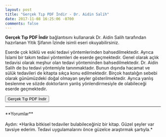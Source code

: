 ```yaml
---
layout: post
title: "Gerçek Tıp PDF İndir - Dr. Aidin Salih"
date: 2017-11-08 16:25:06 -0700
comments: false
---
```


<p><strong>Gerçek Tıp PDF İndir</strong> bağlantısını kullanarak Dr. Aidin Salih tarafından hazırlanan Yitik Şifanın İzinde isimli eseri okuyabilirsiniz.</p>

<p>Eserde çok köklü ve eski tedavi yöntemlerinden bahsedilmektedir. Ayrıca İslami bir takım tedavi yöntemleri de eserde geçmektedir. Genel olarak açlık tedavisi olarak meşhur olan tedavi yönteminden bahsedilmektedir. Dr. Aidin Salih de bu tedavi yöntemiyle tanınmaktadır. Bunun dışında hacamat ve sülük tedavileri de kitapta sıkça konu edilmektedir. Birçok hastalığın sebebi olarak günümüzdeki doğal olmayan şeyler gösterilmektedir. Ayrıca yanlış beslenme ve sözde doktorların yanlış yönlendirmesiyle de olabileceği eserde geçmektedir.</p>
<button type="submit" class="btn btn-success">Gerçek Tıp PDF İndir</button>

<hr>
**Yorumlar**<br/><br/>
Aydın: *Harika bitkisel tedaviler bulabileceğiniz bir kitap. Güzel şeyler var tavsiye ederim. Tedavi uygulamalarını önce güzelce araştırmak şartıyla.*
